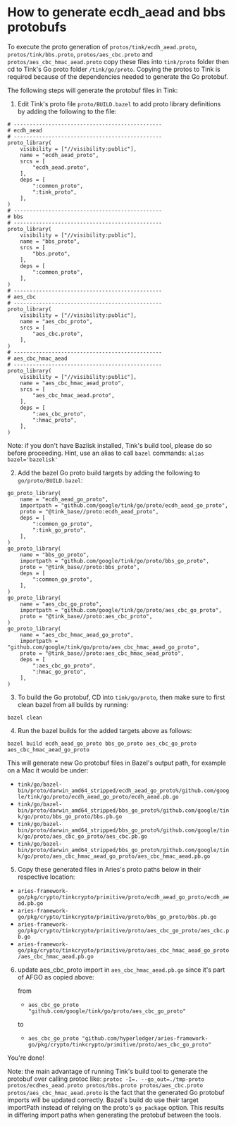 # How to generate ecdh_aead and bbs protobufs

To execute the proto generation of `protos/tink/ecdh_aead.proto`, `protos/tink/bbs.proto`, `protos/aes_cbc.proto` and `protos/aes_cbc_hmac_aead.proto`
copy these files into `tink/proto` folder then cd to Tink's Go proto folder `/tink/go/proto`. Copying the protos to Tink is required because of
the dependencies needed to generate the Go protobuf. 

The following steps will generate the protobuf files in Tink:
1. Edit Tink's proto file `proto/BUILD.bazel` to add proto library definitions by adding the following to the file:
```
# -----------------------------------------------
# ecdh_aead
# -----------------------------------------------
proto_library(
    visibility = ["//visibility:public"],
    name = "ecdh_aead_proto",
    srcs = [
        "ecdh_aead.proto",
    ],
    deps = [
        ":common_proto",
        ":tink_proto",
    ],
)
# -----------------------------------------------
# bbs
# -----------------------------------------------
proto_library(
    visibility = ["//visibility:public"],
    name = "bbs_proto",
    srcs = [
        "bbs.proto",
    ],
    deps = [
        ":common_proto",
    ],
)
# -----------------------------------------------
# aes_cbc
# -----------------------------------------------
proto_library(
    visibility = ["//visibility:public"],
    name = "aes_cbc_proto",
    srcs = [
        "aes_cbc.proto",
    ],
)
# -----------------------------------------------
# aes_cbc_hmac_aead
# -----------------------------------------------
proto_library(
    visibility = ["//visibility:public"],
    name = "aes_cbc_hmac_aead_proto",
    srcs = [
        "aes_cbc_hmac_aead.proto",
    ],
    deps = [
        ":aes_cbc_proto",
        ":hmac_proto",
    ],
)
```
Note: if you don't have Bazlisk installed, Tink's build tool, please do so before proceeding. 
Hint, use an alias to call `bazel` commands: `alias bazel='bazelisk'`

2. Add the bazel Go proto build targets by adding the following to `go/proto/BUILD.bazel`:

```
go_proto_library(
    name = "ecdh_aead_go_proto",
    importpath = "github.com/google/tink/go/proto/ecdh_aead_go_proto",
    proto = "@tink_base//proto:ecdh_aead_proto",
    deps = [
        ":common_go_proto",
        ":tink_go_proto",
    ],
)
go_proto_library(
    name = "bbs_go_proto",
    importpath = "github.com/google/tink/go/proto/bbs_go_proto",
    proto = "@tink_base//proto:bbs_proto",
    deps = [
        ":common_go_proto",
    ],
)
go_proto_library(
    name = "aes_cbc_go_proto",
    importpath = "github.com/google/tink/go/proto/aes_cbc_go_proto",
    proto = "@tink_base//proto:aes_cbc_proto",
)
go_proto_library(
    name = "aes_cbc_hmac_aead_go_proto",
    importpath = "github.com/google/tink/go/proto/aes_cbc_hmac_aead_go_proto",
    proto = "@tink_base//proto:aes_cbc_hmac_aead_proto",
    deps = [
        ":aes_cbc_go_proto",
        ":hmac_go_proto",
    ],
)
```

3. To build the Go protobuf, CD into `tink/go/proto`, then make sure to first clean bazel from all builds by running:
```shell script
bazel clean
```

4. Run the bazel builds for the added targets above as follows:
```shell script
bazel build ecdh_aead_go_proto bbs_go_proto aes_cbc_go_proto aes_cbc_hmac_aead_go_proto
```
This will generate new Go protobuf files in Bazel's output path, for example on a Mac it would be under:
* `tink/go/bazel-bin/proto/darwin_amd64_stripped/ecdh_aead_go_proto%/github.com/google/tink/go/proto/ecdh_aead_go_proto/ecdh_aead.pb.go`
* `tink/go/bazel-bin/proto/darwin_amd64_stripped/bbs_go_proto%/github.com/google/tink/go/proto/bbs_go_proto/bbs.pb.go`
* `tink/go/bazel-bin/proto/darwin_amd64_stripped/bbs_go_proto%/github.com/google/tink/go/proto/aes_cbc_go_proto/aes_cbc.pb.go`
* `tink/go/bazel-bin/proto/darwin_amd64_stripped/bbs_go_proto%/github.com/google/tink/go/proto/aes_cbc_hmac_aead_go_proto/aes_cbc_hmac_aead.pb.go`

5. Copy these generated files in Aries's proto paths below in their respective location:
* `aries-framework-go/pkg/crypto/tinkcrypto/primitive/proto/ecdh_aead_go_proto/ecdh_aead.pb.go`
* `aries-framework-go/pkg/crypto/tinkcrypto/primitive/proto/bbs_go_proto/bbs.pb.go`
* `aries-framework-go/pkg/crypto/tinkcrypto/primitive/proto/aes_cbc_go_proto/aes_cbc.pb.go`
* `aries-framework-go/pkg/crypto/tinkcrypto/primitive/proto/aes_cbc_hmac_aead_go_proto/aes_cbc_hmac_aead.pb.go`

6. update aes_cbc_proto import in `aes_cbc_hmac_aead.pb.go` since it's part of AFGO as copied above:
   
    from   
    * `aes_cbc_go_proto "github.com/google/tink/go/proto/aes_cbc_go_proto"`
    
    to
    * `aes_cbc_go_proto "github.com/hyperledger/aries-framework-go/pkg/crypto/tinkcrypto/primitive/proto/aes_cbc_go_proto"`

You're done!

Note: the main advantage of running Tink's build tool to generate the protobuf over calling protoc like:
`protoc -I=. --go_out=./tmp-proto protos/ecdhes_aead.proto protos/bbs.proto protos/aes_cbc.proto protos/aes_cbc_hmac_aead.proto` is the fact that the generated Go protobuf imports will be updated correctly.
Bazel's build do use their target importPath instead of relying on the proto's `go_package` option. This results in differing import paths when
generating the protobuf between the tools.
